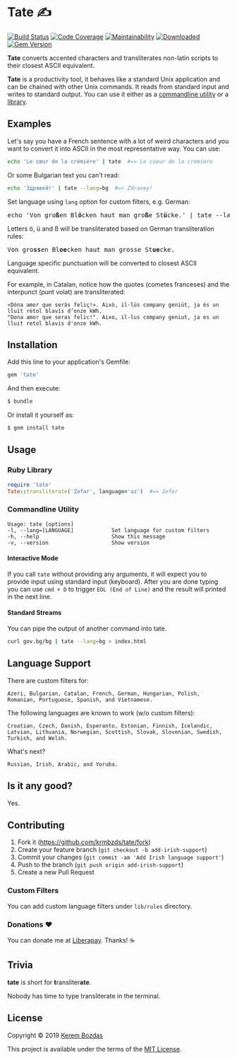 # Tate ✍️

[![Build Status](https://img.shields.io/travis/krmbzds/tate.svg)](https://travis-ci.org/krmbzds/tate)
[![Code Coverage](https://img.shields.io/codeclimate/coverage/krmbzds/tate.svg)](https://codeclimate.com/github/krmbzds/tate/test_coverage)
[![Maintainability](https://img.shields.io/codeclimate/maintainability/krmbzds/tate.svg)](https://codeclimate.com/github/krmbzds/tate/maintainability)
[![Downloaded](https://img.shields.io/gem/dt/tate.svg)](https://rubygems.org/gems/tate)
[![Gem Version](https://img.shields.io/gem/v/tate.svg)](https://rubygems.org/gems/tate)

**Tate** converts accented characters and transliterates non-latin scripts to their closest ASCII equivalent.

**Tate** is a productivity tool, it behaves like a standard Unix application and can be chained with other Unix commands. It reads from standard input and writes to standard output. You can use it either as a [commandline utility](#commandline) or a [library](#library).

## Examples

Let's say you have a French sentence with a lot of weird characters and you want to convert it into ASCII in the most representative way. You can use:

```sh
echo 'Le cœur de la crémiére' | tate  #=> Le coeur de la cremiere
```

Or some Bulgarian text you can't read:

```sh
echo 'Здравей!' | tate --lang=bg  #=> Zdravey!
```

Set language using `lang` option for custom filters, e.g. German:

<pre>
echo 'Von gro<b>ß</b>en Bl<b>ö</b>cken haut man gro<b>ß</b>e St<b>ü</b>cke.' | tate --lang=de
</pre>

Letters ö, ü and ß will be transliterated based on German transliteration rules:

<pre>
Von gro<b>ss</b>en Bl<b>oe</b>cken haut man grosse St<b>ue</b>cke.
</pre>

Language specific punctuation will be converted to closest ASCII equivalent.

For example, in Catalan, notice how the quotes (cometes franceses) and the interpunct (punt volat) are transliterated:

```
«Dóna amor que seràs feliç!». Això, il·lús company geniüt, ja és un lluït rètol blavís d’onze kWh.
"Dona amor que seras felic!". Aixo, il-lus company geniut, ja es un lluit retol blavis d'onze kWh.
```

## Installation

Add this line to your application's Gemfile:

```rb
gem 'tate'
```

And then execute:

```sh
$ bundle
```

Or install it yourself as:

```sh
$ gem install tate
```

## Usage

<h3 id="library">
  Ruby Library
</h3>

```rb
require 'tate'
Tate::transliterate('Zəfər', language='az')  #=> Zefer
```

<h3 id="commandline">
  Commandline Utility
</h3>

```
Usage: tate [options]
-l, --lang=[LANGUAGE]            Set language for custom filters
-h, --help                       Show this message
-v, --version                    Show version
```

#### Interactive Mode

If you call `tate` without providing any arguments, it will expect you to provide input using standard input (keyboard). After you are done typing you can use `cmd + D` to trigger `EOL (End of Line)` and the result will printed in the next line.

#### Standard Streams

You can pipe the output of another command into tate.

```sh
curl gov.bg/bg | tate --lang=bg > index.html
```

## Language Support

There are custom filters for:

```
Azeri, Bulgarian, Catalan, French, German, Hungarian, Polish, Romanian, Portuguese, Spanish, and Vietnamese.
```

The following languages are known to work (w/o custom filters):

```
Croatian, Czech, Danish, Esperanto, Estonian, Finnish, Icelandic, Latvian, Lithuania, Norwegian, Scottish, Slovak, Slovenian, Swedish, Turkish, and Welsh.
```

What's next?

```
Russian, Irish, Arabic, and Yoruba.
```

## Is it any good?

Yes.

## Contributing

1. Fork it (https://github.com/krmbzds/tate/fork)
2. Create your feature branch (`git checkout -b add-irish-support`)
3. Commit your changes (`git commit -am 'Add Irish language support'`)
4. Push to the branch (`git push origin add-irish-support`)
5. Create a new Pull Request

### Custom Filters

You can add custom language filters under `lib/rules` directory.

### Donations ❤️

You can donate me at [Liberapay][Donation]. Thanks! ☕️

## Trivia

**tate** is short for **t**ransliter**ate**.

Nobody has time to type transliterate in the terminal.

## License

Copyright © 2019 [Kerem Bozdas][Personal Webpage]

This project is available under the terms of the [MIT License][License].

[Donation]: https://liberapay.com/krmbzds/donate
[Personal Webpage]: http://kerembozdas.com
[License]: http://kerem.mit-license.org
